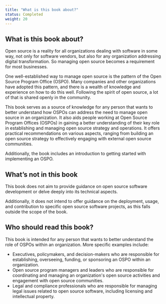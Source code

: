```yaml
---
title: "What is this book about?"
status: Completed
weight: 20
---
```


## What is this book about?

Open source is a reality for all organizations dealing with software in some way, not only for software vendors, but also for any organization addressing digital transformation. So managing open source becomes a requirement for most businesses.

One well-established way to manage open source is the pattern of the Open Source Program Office (OSPO). Many companies and other organizations have adopted this pattern, and there is a wealth of knowledge and experience on how to do this well. Following the spirit of open source, a lot of that is shared openly in the community.

This book serves as a source of knowledge for any person that wants to better understand how OSPOs can address the need to manage open source in an organization. It also aids people working at Open Source Program Offices (OSPOs) in gaining a better understanding of their key role in establishing and managing open source strategy and operations. It offers practical recommendations on various aspects, ranging from building an open source strategy to effectively engaging with external open source communities.

Additionally, the book includes an introduction to getting started with implementing an OSPO.

## What’s not in this book

This book does not aim to provide guidance on open source software development or delve deeply into its technical aspects.

Additionally, it does not intend to offer guidance on the deployment, usage, and contribution to specific open source software projects, as this falls outside the scope of the book.

## Who should read this book?

This book is intended for any person that wants to better understand the role of OSPOs within an organization.
More specific examples include:

* Executives, policymakers, and decision-makers who are responsible for establishing, overseeing, funding, or sponsoring an OSPO within an organization.
* Open source program managers and leaders who are responsible for coordinating and managing an organization's open source activities and engagement with open source communities.
* Legal and compliance professionals who are responsible for managing legal issues related to open source software, including licensing and intellectual property.
